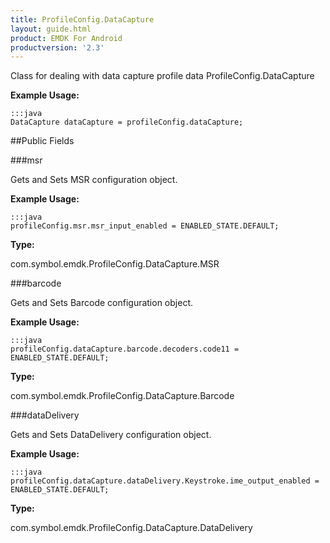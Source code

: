 ```yaml
---
title: ProfileConfig.DataCapture
layout: guide.html
product: EMDK For Android
productversion: '2.3'
---
```


Class for dealing with data capture profile data  ProfileConfig.DataCapture

 

**Example Usage:**
	
	:::java	
	DataCapture dataCapture = profileConfig.dataCapture;


##Public Fields

###msr

Gets and Sets MSR configuration object.

 

**Example Usage:**
	
	:::java	
	profileConfig.msr.msr_input_enabled = ENABLED_STATE.DEFAULT;


**Type:**

com.symbol.emdk.ProfileConfig.DataCapture.MSR

###barcode

Gets and Sets Barcode configuration object.

 

**Example Usage:**
	
	:::java	
	profileConfig.dataCapture.barcode.decoders.code11 = ENABLED_STATE.DEFAULT;


**Type:**

com.symbol.emdk.ProfileConfig.DataCapture.Barcode

###dataDelivery

Gets and Sets DataDelivery configuration object.

 

**Example Usage:**
	
	:::java	
	profileConfig.dataCapture.dataDelivery.Keystroke.ime_output_enabled = ENABLED_STATE.DEFAULT;


**Type:**

com.symbol.emdk.ProfileConfig.DataCapture.DataDelivery













